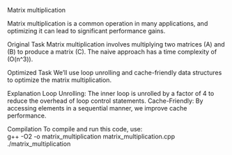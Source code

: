 Matrix multiplication

Matrix multiplication is a common operation in many applications, and optimizing it can lead to significant performance gains.

Original Task
Matrix multiplication involves multiplying two matrices (A) and (B) to produce a matrix (C). The naive approach has a time complexity of (O(n^3)).

Optimized Task
We’ll use loop unrolling and cache-friendly data structures to optimize the matrix multiplication.

Explanation
Loop Unrolling: The inner loop is unrolled by a factor of 4 to reduce the overhead of loop control statements.
Cache-Friendly: By accessing elements in a sequential manner, we improve cache performance.

Compilation
To compile and run this code, use:  
g++ -O2 -o matrix_multiplication matrix_multiplication.cpp
./matrix_multiplication
